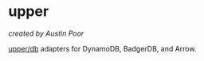 # upper

_created by Austin Poor_

[upper/db](https://github.com/upper/db) adapters for DynamoDB, BadgerDB, and Arrow.

